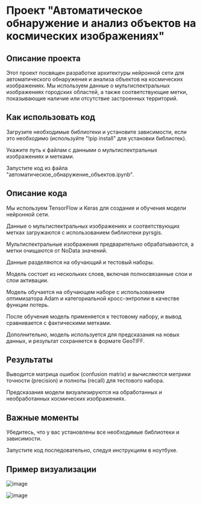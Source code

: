 # Проект "Автоматическое обнаружение и анализ объектов на космических изображениях"
## Описание проекта
Этот проект посвящен разработке архитектуры нейронной сети для автоматического обнаружения и анализа объектов на космических изображениях. Мы используем данные о мультиспектральных изображениях городских областей, а также соответствующие метки, показывающие наличие или отсутствие застроенных территорий.

## Как использовать код
Загрузите необходимые библиотеки и установите зависимости, если это необходимо (используйте "!pip install" для установки библиотек).


Укажите путь к файлам с данными о мультиспектральных изображениях и метками.


Запустите код из файла "автоматическое_обнаружение_объектов.ipynb".


## Описание кода
Мы используем TensorFlow и Keras для создания и обучения модели нейронной сети.


Данные о мультиспектральных изображениях и соответствующих метках загружаются с использованием библиотеки pyrsgis.


Мультиспектральные изображения предварительно обрабатываются, а метки очищаются от NoData значений.


Данные разделяются на обучающий и тестовый наборы.


Модель состоит из нескольких слоев, включая полносвязанные слои и слои активации.


Модель обучается на обучающем наборе с использованием оптимизатора Adam и категориальной кросс-энтропии в качестве функции потерь.


После обучения модель применяется к тестовому набору, и вывод сравнивается с фактическими метками.


Дополнительно, модель используется для предсказания на новых данных, и результат сохраняется в формате GeoTIFF.


## Результаты
Выводится матрица ошибок (confusion matrix) и вычисляются метрики точности (precision) и полноты (recall) для тестового набора.

Предсказания модели визуализируются на обработанных и необработанных космических изображениях.

## Важные моменты
Убедитесь, что у вас установлены все необходимые библиотеки и зависимости.


Запустите код последовательно, следуя инструкциям в ноутбуке.


## Пример визуализации

![image](https://github.com/Ludestor/Laba-3/assets/119999440/6a820d7e-797a-482c-9bd8-83f385c060a3)



![image](https://github.com/Ludestor/Laba-3/assets/119999440/ca0f97ed-05b2-4e66-9cd6-d9ff8e87f496)

